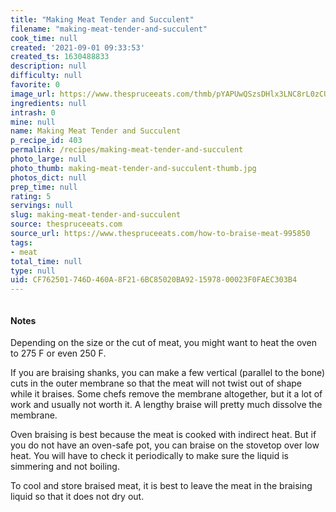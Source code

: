 ```yaml
---
title: "Making Meat Tender and Succulent"
filename: "making-meat-tender-and-succulent"
cook_time: null
created: '2021-09-01 09:33:53'
created_ts: 1630488833
description: null
difficulty: null
favorite: 0
image_url: https://www.thespruceeats.com/thmb/pYAPUwQSzsDHlx3LNC8rL0zCUIg=/960x0/filters:no_upscale():max_bytes(150000):strip_icc()/braised-pork-2500-56a210935f9b58b7d0c62f5b.jpg
ingredients: null
intrash: 0
mine: null
name: Making Meat Tender and Succulent
p_recipe_id: 403
permalink: /recipes/making-meat-tender-and-succulent
photo_large: null
photo_thumb: making-meat-tender-and-succulent-thumb.jpg
photos_dict: null
prep_time: null
rating: 5
servings: null
slug: making-meat-tender-and-succulent
source: thespruceeats.com
source_url: https://www.thespruceeats.com/how-to-braise-meat-995850
tags:
- meat
total_time: null
type: null
uid: CF762501-746D-460A-8F21-6BC85020BA92-15978-00023F0FAEC303B4
---
```

<div class="large-8 medium-7 columns" id="writeup">		<div id="notes"><h4>Notes</h4>
<div class="box box-notes"><p>Depending on the size or the cut of meat, you might want to heat the oven to 275 F or even 250 F.</p>
<p>If you are braising shanks, you can make a few vertical (parallel to the bone) cuts in the outer membrane so that the meat will not twist out of shape while it braises. Some chefs remove the membrane altogether, but it a lot of work and usually not worth it. A lengthy braise will pretty much dissolve the membrane.</p>
<p>Oven braising is best because the meat is cooked with indirect heat. But if you do not have an oven-safe pot, you can braise on the stovetop over low heat. You will have to check it periodically to make sure the liquid is simmering and not boiling.</p>
<p>To cool and store braised meat, it is best to leave the meat in the braising liquid so that it does not dry out.</p>
</div></div>	</div><!-- #writeup -->
</div><!-- #row-one -->
<div class="row" id="row-two">	<div class="medium-4 small-5 columns" id="ingredients">	</div>	<div class="medium-6 small-7 columns" id="directions">	</div>